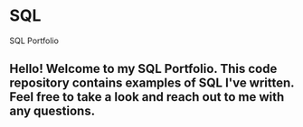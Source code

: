 # SQL
SQL Portfolio
## Hello! Welcome to my SQL Portfolio. This code repository contains examples of SQL I've written. Feel free to take a look and reach out to me with any questions.
